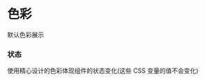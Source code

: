# 色彩

默认色彩展示

<playground
  title="默认的"
  name="ex-colors-default"
  desc="你可以在任意处使用这些 CSS 变量。 (这些 CSS 变量的值会随着主题变化而改变)"
  hiddenCode
/>

### 状态

使用精心设计的色彩体现组件的状态变化(这些 CSS 变量的值不会变化)

<playground
  title="成功"
  name="ex-colors-success"
  hiddenCode
/>

<playground
  title="警告"
  name="ex-colors-warning"
  hiddenCode
/>

<playground
  title="错误的"
  name="ex-colors-error"
  hiddenCode
/>

<playground
  title="高亮"
  name="ex-colors-light"
  hiddenCode
/>
